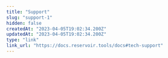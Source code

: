 ```yaml
---
title: "Support"
slug: "support-1"
hidden: false
createdAt: "2023-04-05T19:02:34.200Z"
updatedAt: "2023-04-05T19:02:34.200Z"
type: "link"
link_url: "https://docs.reservoir.tools/docs#tech-support"
---
```

